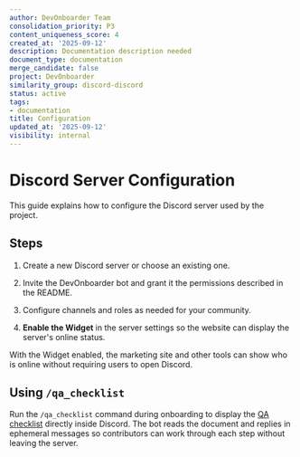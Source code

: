 ```yaml
---
author: DevOnboarder Team
consolidation_priority: P3
content_uniqueness_score: 4
created_at: '2025-09-12'
description: Documentation description needed
document_type: documentation
merge_candidate: false
project: DevOnboarder
similarity_group: discord-discord
status: active
tags:
- documentation
title: Configuration
updated_at: '2025-09-12'
visibility: internal
---
```


# Discord Server Configuration

This guide explains how to configure the Discord server used by the project.

## Steps

1. Create a new Discord server or choose an existing one.

2. Invite the DevOnboarder bot and grant it the permissions described in the README.

3. Configure channels and roles as needed for your community.

4. **Enable the Widget** in the server settings so the website can display the server's online status.

With the Widget enabled, the marketing site and other tools can show who is
online without requiring users to open Discord.

## Using `/qa_checklist`

Run the `/qa_checklist` command during onboarding to display the
[QA checklist](../QA_CHECKLIST.md) directly inside Discord. The bot reads the
document and replies in ephemeral messages so contributors can work through each
step without leaving the server.
